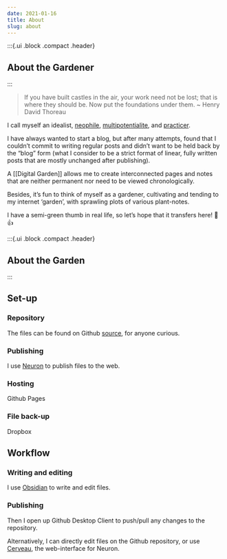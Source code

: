```yaml
---
date: 2021-01-16
title: About
slug: about
---
```

:::{.ui .block .compact .header}
## About the Gardener
:::

> If you have built castles in the air, your work need not be lost; that is where they should be. Now put the foundations under them. ~ Henry David Thoreau

I call myself an idealist, [neophile](https://www.merriam-webster.com/dictionary/neophilia), [multipotentialite](Multipotentialism.md), and [practicer](https://www.reddit.com/r/1000daysofpractice/).

I have always wanted to start a blog, but after many attempts, found that I couldn’t commit to writing regular posts and didn’t want to be held back by the “blog” form (what I consider to be a strict format of linear, fully written posts that are mostly unchanged after publishing).

A [[Digital Garden]] allows me to create interconnected pages and notes that are neither permanent nor need to be viewed chronologically.

Besides, it’s fun to think of myself as a gardener, cultivating and tending to my internet ‘garden’, with sprawling plots of various plant-notes.

I have a semi-green thumb in real life, so let’s hope that it transfers here! 🌱👍

:::{.ui .block .compact .header}
## About the Garden
:::

## Set-up
### Repository
The files can be found on Github [source](https://github.com/EyebrowHairs/eyebrowhairs.zettel.page), for anyone curious.

### Publishing
I use [Neuron](https://neuron.zettel.page/) to publish files to the web.

### Hosting
Github Pages

### File back-up
Dropbox

## Workflow
### Writing and editing
I use [Obsidian](https://obsidian.md/) to write and edit files.

### Publishing
Then I open up Github Desktop Client to push/pull any changes to the repository.

Alternatively, I can directly edit files on the Github repository, or use [Cerveau](http://www.cerveau.app/), the web-interface for Neuron.